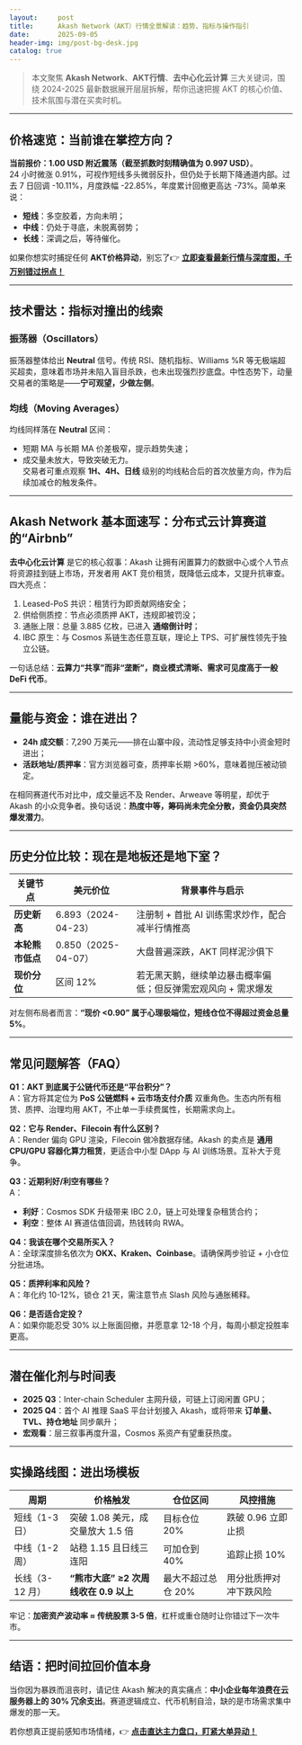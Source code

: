 ```yaml
---
layout:     post
title:      Akash Network（AKT）行情全景解读：趋势、指标与操作指引
date:       2025-09-05
header-img: img/post-bg-desk.jpg
catalog: true
---
```


> 本文聚焦 **Akash Network**、**AKT行情**、**去中心化云计算** 三大关键词，围绕 2024-2025 最新数据展开层层拆解，帮你迅速把握 AKT 的核心价值、技术氛围与潜在买卖时机。

---

## 价格速览：当前谁在掌控方向？

**当前报价：1.00 USD 附近震荡（截至抓数时刻精确值为 0.997 USD）**。  
24 小时微涨 0.91%，可视作短线多头微弱反扑，但仍处于长期下降通道内部。过去 7 日回调 -10.11%，月度跌幅 -22.85%，年度累计回撤更高达 -73%。简单来说：

- **短线**：多空胶着，方向未明；
- **中线**：仍处于寻底，未脱离弱势；
- **长线**：深调之后，等待催化。

如果你想实时捕捉任何 **AKT价格异动**，别忘了👉 [**立即查看最新行情与深度图，千万别错过拐点！**](https://okxdog.com/)

---

## 技术雷达：指标对撞出的线索

### 振荡器（Oscillators）

振荡器整体给出 **Neutral** 信号。传统 RSI、随机指标、Williams %R 等无极端超买超卖，意味着市场并未陷入盲目杀跌，也未出现强烈抄底盘。中性态势下，动量交易者的策略是——**宁可观望，少做左侧**。

### 均线（Moving Averages）

均线同样落在 **Neutral** 区间：  
- 短期 MA 与长期 MA 价差极窄，提示趋势失速；  
- 成交量未放大，导致突破无力。  
交易者可重点观察 **1H、4H、日线** 级别的均线粘合后的首次放量方向，作为后续加减仓的触发条件。

---

## Akash Network 基本面速写：分布式云计算赛道的“Airbnb”

**去中心化云计算** 是它的核心叙事：Akash 让拥有闲置算力的数据中心或个人节点将资源挂到链上市场，开发者用 AKT 竞价租赁，既降低云成本，又提升抗审查。四大亮点：

1. Leased-PoS 共识：租赁行为即贡献网络安全；  
2. 供给侧质控：节点必须质押 AKT，违规即被罚没；  
3. 通胀上限：总量 3.885 亿枚，已进入 **通缩倒计时**；  
4. IBC 原生：与 Cosmos 系链生态任意互联，理论上 TPS、可扩展性领先于独立公链。

一句话总结：**云算力“共享”而非“垄断”，商业模式清晰、需求可见度高于一般 DeFi 代币**。

---

## 量能与资金：谁在进出？

- **24h 成交额**：7,290 万美元——排在山寨中段，流动性足够支持中小资金短时进出；  
- **活跃地址/质押率**：官方浏览器可查，质押率长期 >60%，意味着抛压被动锁定。

在相同赛道代币对比中，成交量远不及 Render、Arweave 等明星，却优于 Akash 的小众竞争者。换句话说：**热度中等，筹码尚未完全分散，资金仍具突然爆发潜力**。

---

## 历史分位比较：现在是地板还是地下室？

| 关键节点 | 美元价位 | 背景事件与启示 |
|---|---|---|
| **历史新高** | 6.893（2024-04-23） | 注册制 + 首批 AI 训练需求炒作，配合减半行情推高 |
| **本轮熊市低点** | 0.850（2025-04-07） | 大盘普遍深跌，AKT 同样泥沙俱下 |
| **现价分位** | 区间 12% | 若无黑天鹅，继续单边暴击概率偏低；但反弹需宏观风向 + 需求爆发 |

对左侧布局者而言：**“现价 <0.90” 属于心理极端位，短线仓位不得超过资金总量 5%**。

---

## 常见问题解答（FAQ）

**Q1：AKT 到底属于公链代币还是“平台积分”？**  
A：官方将其定位为 **PoS 公链燃料 + 云市场支付介质** 双重角色。生态内所有租赁、质押、治理均用 AKT，不止单一手续费属性，长期需求向上。

**Q2：它与 Render、Filecoin 有什么区别？**  
A：Render 偏向 GPU 渲染，Filecoin 做冷数据存储。Akash 的卖点是 **通用 CPU/GPU 容器化算力租赁**，更适合中小型 DApp 与 AI 训练场景。互补大于竞争。

**Q3：近期利好/利空有哪些？**  
A：  
- **利好**：Cosmos SDK 升级带来 IBC 2.0，链上可处理复杂租赁合约；  
- **利空**：整体 AI 赛道估值回调，热钱转向 RWA。

**Q4：我该在哪个交易所买入？**  
A：全球深度排名依次为 **OKX、Kraken、Coinbase**。请确保两步验证 + 小仓位分批进场。

**Q5：质押利率和风险？**  
A：年化约 10-12%，锁仓 21 天，需注意节点 Slash 风险与通胀稀释。

**Q6：是否适合定投？**  
A：如果你能忍受 30% 以上账面回撤，并愿意拿 12-18 个月，每周小额定投胜率更高。

---

## 潜在催化剂与时间表

- **2025 Q3**：Inter-chain Scheduler 主网升级，可链上订阅闲置 GPU；  
- **2025 Q4**：首个 AI 推理 SaaS 平台计划接入 Akash，或将带来 **订单量、TVL、持仓地址** 同步飙升；  
- **宏观看**：层三叙事再度升温，Cosmos 系资产有望重获热度。

---

## 实操路线图：进出场模板

| 周期 | 价格触发 | 仓位区间 | 风控措施 |
|---|---|---|---|
| 短线（1-3 日） | 突破 1.08 美元，成交量放大 1.5 倍 | 目标仓位 20% | 跌破 0.96 立即止损 |
| 中线（1-2 周） | 站稳 1.15 且日线三连阳 | 可加仓到 40% | 追踪止损 10% |
| 长线（3-12 月） | **“熊市大底” ≥2 次周线收在 0.9 以上** | 最大不超过总仓 20% | 用分批质押对冲下跌风险 |

牢记：**加密资产波动率 ≈ 传统股票 3-5 倍**，杠杆或重仓随时让你错过下一次牛市。

---

## 结语：把时间拉回价值本身

当你因为暴跌而沮丧时，请记住 Akash 解决的真实痛点：**中小企业每年浪费在云服务器上的 30% 冗余支出**。赛道逻辑成立、代币机制自洽，缺的是市场需求集中爆发的那一天。

若你想真正提前感知市场情绪，👉 [**点击直达主力盘口，盯紧大单异动！**](https://okxdog.com/)